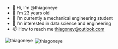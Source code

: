 - 👋 Hi, I’m @thiagoneye
- 🎂 I'm 23 years old
- 🌱 I’m currently a mechanical engineering student
- 👀 I’m interested in data science and engineering
- 📫 How to reach me thiagoney@outlook.com

<!---
thiagoneye/thiagoneye is a ✨ special ✨ repository because its `README.md` (this file) appears on your GitHub profile.
You can click the Preview link to take a look at your changes.
--->

<p><img align="left" src="https://github-readme-stats.vercel.app/api/top-langs?username=thiagoneye&show_icons=true&locale=en&layout=compact" alt="thiagoneye" /></p>
<p>&nbsp;<img align="center" src="https://github-readme-stats.vercel.app/api?username=thiagoneye&show_icons=true" alt="thiagoneye" /></p>
